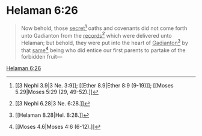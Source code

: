 # Helaman 6:26

> Now behold, those <u>secret</u>[^a] oaths and covenants did not come forth unto Gadianton from the <u>records</u>[^b] which were delivered unto Helaman; but behold, they were put into the heart of <u>Gadianton</u>[^c] by that <u>same</u>[^d] being who did entice our first parents to partake of the forbidden fruit—

[Helaman 6:26](https://www.churchofjesuschrist.org/study/scriptures/bofm/hel/6?lang=eng&id=p26#p26)


[^a]: [[3 Nephi 3.9|3 Ne. 3:9]]; [[Ether 8.9|Ether 8:9 (9-19)]]; [[Moses 5.29|Moses 5:29 (29, 49-52).]]
[^b]: [[3 Nephi 6.28|3 Ne. 6:28.]]
[^c]: [[Helaman 8.28|Hel. 8:28.]]
[^d]: [[Moses 4.6|Moses 4:6 (6-12).]]
